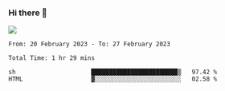 ### Hi there 👋️

![](https://komarev.com/ghpvc/?username=Loner1024)

<!--START_SECTION:waka-->

```text
From: 20 February 2023 - To: 27 February 2023

Total Time: 1 hr 29 mins

sh                     ████████████████████████▒   97.42 %
HTML                   ▓░░░░░░░░░░░░░░░░░░░░░░░░   02.58 %
```

<!--END_SECTION:waka-->



